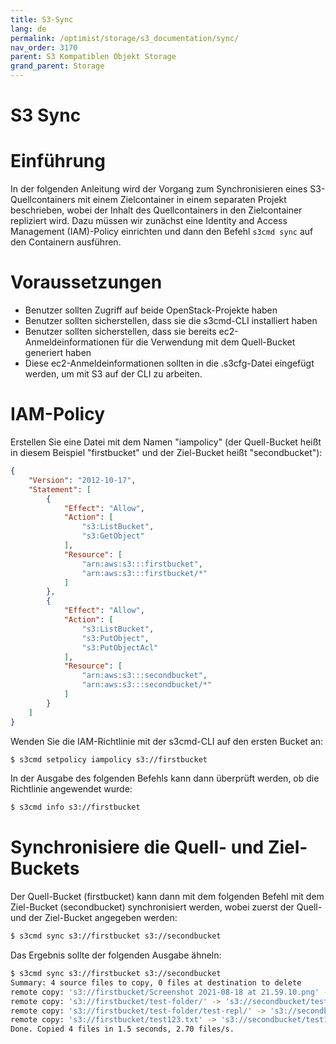 ```yaml
---
title: S3-Sync
lang: de
permalink: /optimist/storage/s3_documentation/sync/
nav_order: 3170
parent: S3 Kompatiblen Objekt Storage
grand_parent: Storage
---
```


S3 Sync
============

# Einführung
In der folgenden Anleitung wird der Vorgang zum Synchronisieren eines S3-Quellcontainers mit einem Zielcontainer in einem separaten Projekt beschrieben, wobei der Inhalt des Quellcontainers in den Zielcontainer repliziert wird. Dazu müssen wir zunächst eine Identity and Access Management (IAM)-Policy einrichten und dann den Befehl `s3cmd sync` auf den Containern ausführen.

# Voraussetzungen
- Benutzer sollten Zugriff auf beide OpenStack-Projekte haben
- Benutzer sollten sicherstellen, dass sie die s3cmd-CLI installiert haben
- Benutzer sollten sicherstellen, dass sie bereits ec2-Anmeldeinformationen für die Verwendung mit dem Quell-Bucket generiert haben
- Diese ec2-Anmeldeinformationen sollten in die .s3cfg-Datei eingefügt werden, um mit S3 auf der CLI zu arbeiten.

# IAM-Policy
Erstellen Sie eine Datei mit dem Namen "iampolicy" (der Quell-Bucket heißt in diesem Beispiel "firstbucket" und der Ziel-Bucket heißt "secondbucket"):

```json
{
    "Version": "2012-10-17",
    "Statement": [
        {
            "Effect": "Allow",
            "Action": [
                "s3:ListBucket",
                "s3:GetObject"
            ],
            "Resource": [
                "arn:aws:s3:::firstbucket",
                "arn:aws:s3:::firstbucket/*"
            ]
        },
        {
            "Effect": "Allow",
            "Action": [
                "s3:ListBucket",
                "s3:PutObject",
                "s3:PutObjectAcl"
            ],
            "Resource": [
                "arn:aws:s3:::secondbucket",
                "arn:aws:s3:::secondbucket/*"
            ]
        }
    ]
}
```

Wenden Sie die IAM-Richtlinie mit der s3cmd-CLI auf den ersten Bucket an:
```bash
$ s3cmd setpolicy iampolicy s3://firstbucket
```

In der Ausgabe des folgenden Befehls kann dann überprüft werden, ob die Richtlinie angewendet wurde:
```bash
$ s3cmd info s3://firstbucket
```

# Synchronisiere die Quell- und Ziel-Buckets
Der Quell-Bucket (firstbucket) kann dann mit dem folgenden Befehl mit dem Ziel-Bucket (secondbucket) synchronisiert werden, wobei zuerst der Quell- und der Ziel-Bucket angegeben werden:
```bash
$ s3cmd sync s3://firstbucket s3://secondbucket
```

Das Ergebnis sollte der folgenden Ausgabe ähneln:
```bash
$ s3cmd sync s3://firstbucket s3://secondbucket
Summary: 4 source files to copy, 0 files at destination to delete
remote copy: 's3://firstbucket/Screenshot 2021-08-18 at 21.59.10.png' -> 's3://secondbucket/Screenshot 2021-08-18 at 21.59.10.png'
remote copy: 's3://firstbucket/test-folder/' -> 's3://secondbucket/test-folder/'
remote copy: 's3://firstbucket/test-folder/test-repl/' -> 's3://secondbucket/test-folder/test-repl/'
remote copy: 's3://firstbucket/test123.txt' -> 's3://secondbucket/test123.txt'
Done. Copied 4 files in 1.5 seconds, 2.70 files/s.
```
